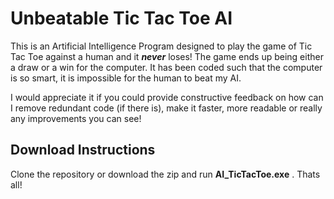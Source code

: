 <h1> Unbeatable Tic Tac Toe AI</h2>
This is an Artificial Intelligence Program designed to play the game of Tic Tac Toe against a human and it <b><i>never</i></b> loses!
The game ends up being either a draw or a win for the computer. It has been coded such that the computer is so smart, it is impossible for the human to beat my AI.

I would appreciate it if you could provide constructive feedback on how can I remove redundant code (if there is), make it faster, more readable or really any improvements you can see!

## Download Instructions
Clone the repository or download the zip and run <b>AI_TicTacToe.exe</b> .
Thats all!
